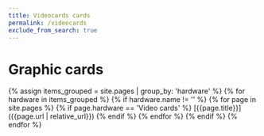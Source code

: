 ```yaml
---
title: Videocards cards
permalink: /videocards
exclude_from_search: true
---
```

# Graphic cards
{% assign items_grouped = site.pages | group_by: 'hardware' %}
{% for hardware in items_grouped  %}
    {% if hardware.name != '' %}
        {% for page in site.pages %}
            {% if page.hardware == 'Video cards' %}
[{{page.title}}]({{page.url | relative_url}})
            {% endif %}
        {% endfor %}
    {% endif %}
{% endfor %}